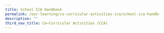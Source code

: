 ```yaml
---
title: School CCA Handbook
permalink: /our-learning/co-curricular-activities-cca/school-cca-handbook/
description: ""
third_nav_title: Co–Curricular Activities (CCA)
---
```

